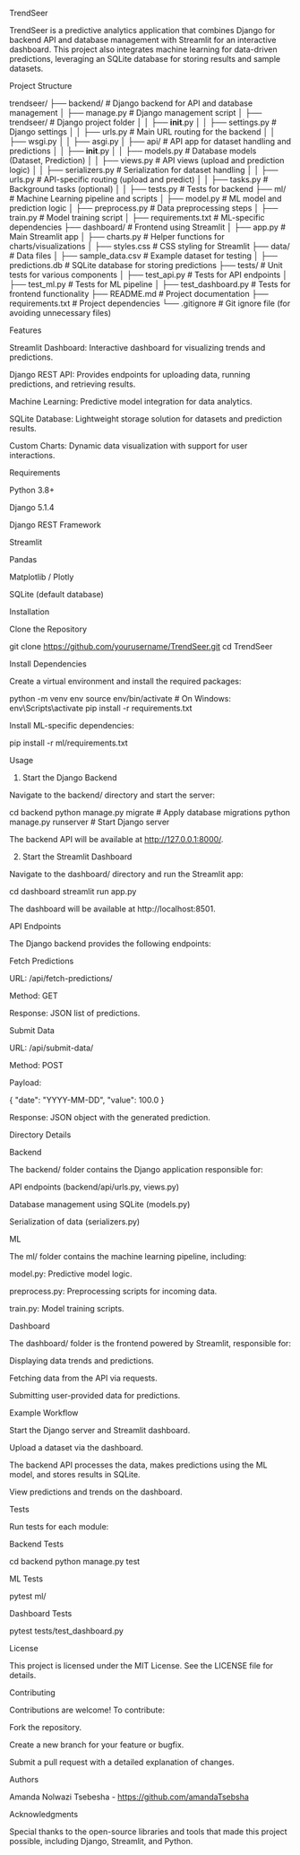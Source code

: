 TrendSeer

TrendSeer is a predictive analytics application that combines Django for backend API and database management with Streamlit for an interactive dashboard. This project also integrates machine learning for data-driven predictions, leveraging an SQLite database for storing results and sample datasets.

Project Structure

trendseer/
├── backend/                      # Django backend for API and database management
│   ├── manage.py                 # Django management script
│   ├── trendseer/                # Django project folder
│   │   ├── __init__.py
│   │   ├── settings.py           # Django settings
│   │   ├── urls.py               # Main URL routing for the backend
│   │   ├── wsgi.py
│   │   ├── asgi.py
│   ├── api/                      # API app for dataset handling and predictions
│   │   ├── __init__.py
│   │   ├── models.py             # Database models (Dataset, Prediction)
│   │   ├── views.py              # API views (upload and prediction logic)
│   │   ├── serializers.py        # Serialization for dataset handling
│   │   ├── urls.py               # API-specific routing (upload and predict)
│   │   ├── tasks.py              # Background tasks (optional)
│   │   ├── tests.py              # Tests for backend
├── ml/                           # Machine Learning pipeline and scripts
│   ├── model.py                  # ML model and prediction logic
│   ├── preprocess.py             # Data preprocessing steps
│   ├── train.py                  # Model training script
│   ├── requirements.txt          # ML-specific dependencies
├── dashboard/                    # Frontend using Streamlit
│   ├── app.py                    # Main Streamlit app
│   ├── charts.py                 # Helper functions for charts/visualizations
│   ├── styles.css                # CSS styling for Streamlit
├── data/                         # Data files
│   ├── sample_data.csv           # Example dataset for testing
│   ├── predictions.db            # SQLite database for storing predictions
├── tests/                        # Unit tests for various components
│   ├── test_api.py               # Tests for API endpoints
│   ├── test_ml.py                # Tests for ML pipeline
│   ├── test_dashboard.py         # Tests for frontend functionality
├── README.md                     # Project documentation
├── requirements.txt              # Project dependencies
└── .gitignore                    # Git ignore file (for avoiding unnecessary files)

Features

Streamlit Dashboard: Interactive dashboard for visualizing trends and predictions.

Django REST API: Provides endpoints for uploading data, running predictions, and retrieving results.

Machine Learning: Predictive model integration for data analytics.

SQLite Database: Lightweight storage solution for datasets and prediction results.

Custom Charts: Dynamic data visualization with support for user interactions.

Requirements

Python 3.8+

Django 5.1.4

Django REST Framework

Streamlit

Pandas

Matplotlib / Plotly

SQLite (default database)

Installation

Clone the Repository

git clone https://github.com/yourusername/TrendSeer.git
cd TrendSeer

Install Dependencies

Create a virtual environment and install the required packages:

python -m venv env
source env/bin/activate  # On Windows: env\Scripts\activate
pip install -r requirements.txt

Install ML-specific dependencies:

pip install -r ml/requirements.txt

Usage

1. Start the Django Backend

Navigate to the backend/ directory and start the server:

cd backend
python manage.py migrate  # Apply database migrations
python manage.py runserver  # Start Django server

The backend API will be available at http://127.0.0.1:8000/.

2. Start the Streamlit Dashboard

Navigate to the dashboard/ directory and run the Streamlit app:

cd dashboard
streamlit run app.py

The dashboard will be available at http://localhost:8501.

API Endpoints

The Django backend provides the following endpoints:

Fetch Predictions

URL: /api/fetch-predictions/

Method: GET

Response: JSON list of predictions.

Submit Data

URL: /api/submit-data/

Method: POST

Payload:

{
  "date": "YYYY-MM-DD",
  "value": 100.0
}

Response: JSON object with the generated prediction.

Directory Details

Backend

The backend/ folder contains the Django application responsible for:

API endpoints (backend/api/urls.py, views.py)

Database management using SQLite (models.py)

Serialization of data (serializers.py)

ML

The ml/ folder contains the machine learning pipeline, including:

model.py: Predictive model logic.

preprocess.py: Preprocessing scripts for incoming data.

train.py: Model training scripts.

Dashboard

The dashboard/ folder is the frontend powered by Streamlit, responsible for:

Displaying data trends and predictions.

Fetching data from the API via requests.

Submitting user-provided data for predictions.

Example Workflow

Start the Django server and Streamlit dashboard.

Upload a dataset via the dashboard.

The backend API processes the data, makes predictions using the ML model, and stores results in SQLite.

View predictions and trends on the dashboard.

Tests

Run tests for each module:

Backend Tests

cd backend
python manage.py test

ML Tests

pytest ml/

Dashboard Tests

pytest tests/test_dashboard.py

License

This project is licensed under the MIT License. See the LICENSE file for details.

Contributing

Contributions are welcome! To contribute:

Fork the repository.

Create a new branch for your feature or bugfix.

Submit a pull request with a detailed explanation of changes.

Authors

Amanda Nolwazi Tsebesha - https://github.com/amandaTsebsha


Acknowledgments

Special thanks to the open-source libraries and tools that made this project possible, including Django, Streamlit, and Python.

